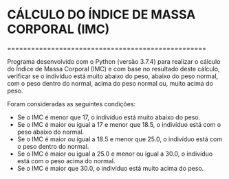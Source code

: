 # CÁLCULO DO ÍNDICE DE MASSA CORPORAL (IMC)
==================================================

Programa desenvolvido com o Python (versão 3.7.4) para realizar o cálculo do Índice de Massa Corporal (IMC) e com base no resultado deste cálculo, verificar se o indivíduo está muito abaixo do peso, abaixo do peso normal, com o peso dentro do normal, acima do peso normal ou, muito acima do peso.

Foram consideradas as seguintes condições:
- Se o IMC é menor que 17, o indivíduo está muito abaixo do peso.
- Se o IMC é maior ou igual a 17 e menor que 18.5, o indivíduo está com o peso abaixo do normal.
- Se o IMC é maior ou igual a 18.5 e menor que 25.0, o indivíduo está com o peso dentro do normal.
- Se o IMC é maior ou igual a 25.0 e menor ou igual a 30.0, o indivíduo está com o peso acima do normal.
- Se o IMC é maior que 30.0, o indivíduo está muito acima do peso.


